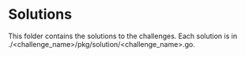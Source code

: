 # Solutions

This folder contains the solutions to the challenges. Each solution is in 
./<challenge_name>/pkg/solution/<challenge_name>.go.
